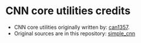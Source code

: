 # CNN core utilities credits
* CNN core utilities originally written by: [can1357](https://github.com/can1357).
* Original sources are in this repository: [simple_cnn](https://github.com/can1357/simple_cnn) 